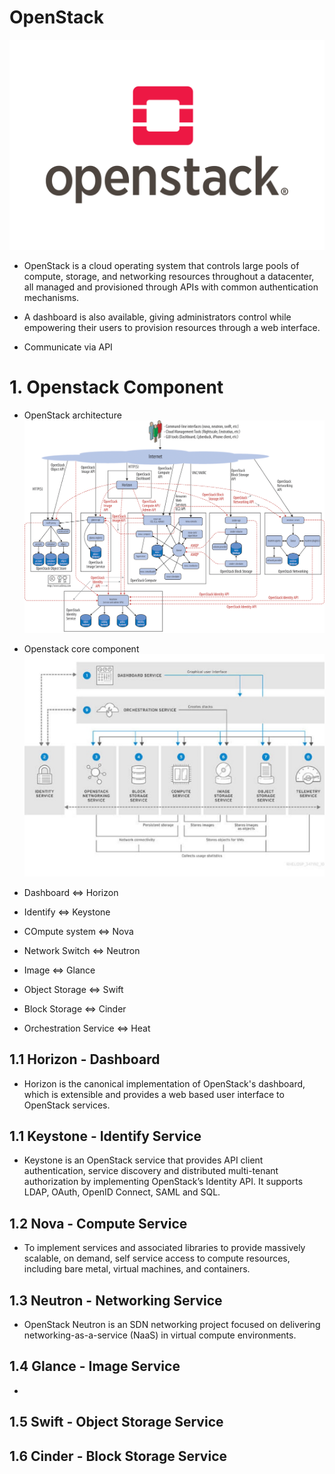 # OpenStack

![openstack](./img/logo.png)

- OpenStack is a cloud operating system that controls large pools of compute, storage, and networking resources throughout a datacenter, all managed and provisioned through APIs with common authentication mechanisms.

- A dashboard is also available, giving administrators control while empowering their users to provision resources through a web interface.

- Communicate via API

# 1. Openstack Component

- OpenStack architecture
![](./img/1.png)

- Openstack core component
![](./img/nha-cung-cap-openstack.jpg)

- Dashboard <=> Horizon
- Identify <=> Keystone
- COmpute system <=> Nova
- Network Switch <=> Neutron
- Image <=> Glance
- Object Storage <=> Swift
- Block Storage <=> Cinder
- Orchestration Service <=> Heat

## 1.1 Horizon - Dashboard

- Horizon is the canonical implementation of OpenStack's dashboard, which is extensible and provides a web based user interface to OpenStack services.

## 1.1 Keystone - Identify Service

- Keystone is an OpenStack service that provides API client authentication, service discovery and distributed multi-tenant authorization by implementing OpenStack’s Identity API. It supports LDAP, OAuth, OpenID Connect, SAML and SQL.

## 1.2 Nova - Compute Service

- To implement services and associated libraries to provide massively scalable, on demand, self service access to compute resources, including bare metal, virtual machines, and containers.

## 1.3 Neutron - Networking Service

- OpenStack Neutron is an SDN networking project focused on delivering networking-as-a-service (NaaS) in virtual compute environments.

## 1.4 Glance - Image Service

- 

## 1.5 Swift - Object Storage Service



## 1.6 Cinder - Block Storage Service
